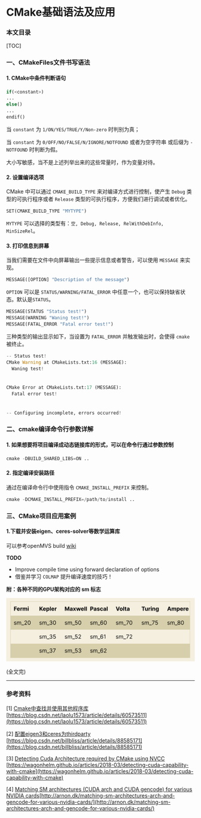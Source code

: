 # CMake基础语法及应用

### 本文目录

[TOC]

### 一、CMakeFiles文件书写语法

#### 1. CMake中条件判断语句

``` python
if(<constant>)
...
else()
...
endif()
```

当 `constant` 为 `1/ON/YES/TRUE/Y/Non-zero` 时判别为真；

当 `constant` 为 `0/OFF/NO/FALSE/N/IGNORE/NOTFOUND` 或者为空字符串 或后缀为 `-NOTFOUND` 时判断为假。

大小写敏感，当不是上述列举出来的这些常量时，作为变量对待。

#### 2. 设置编译选项

CMake 中可以通过 `CMAKE_BUILD_TYPE` 来对编译方式进行控制，使产生 `Debug` 类型的可执行程序或者 `Release` 类型的可执行程序，方便我们进行调试或者优化。

```python
SET(CMAKE_BUILD_TYPE "MYTYPE")
```

`MYTYPE` 可以选择的类型有：`空, Debug, Release, RelWithDebInfo, MinSizeRel`。

#### 3. 打印信息到屏幕

当我们需要在文件中向屏幕输出一些提示信息或者警告，可以使用 `MESSAGE` 来实现。

```python
MESSAGE([OPTION] "Description of the message")
```

`OPTION` 可以是 `STATUS/WARNING/FATAL_ERROR` 中任意一个，也可以保持缺省状态。默认是`STATUS`。

```python
MESSAGE(STATUS "Status test!")
MESSAGE(WARNING "Waning test!")
MESSAGE(FATAL_ERROR "Fatal error test!")
```

三种类型的输出显示如下，当设置为 `FATAL_ERROR` 并触发输出时，会使得 `cmake` 被终止。

```python
-- Status test!
CMake Warning at CMakeLists.txt:16 (MESSAGE):
  Waning test!


CMake Error at CMakeLists.txt:17 (MESSAGE):
  Fatal error test!


-- Configuring incomplete, errors occurred!
```

### 二、cmake编译命令行参数详解

#### 1. 如果想要将项目编译成动态链接库的形式，可以在命令行通过参数控制

```python
cmake -DBUILD_SHARED_LIBS=ON ..
```

#### 2. 指定编译安装路径

通过在编译命令行中使用指令 `CMAKE_INSTALL_PREFIX` 来控制。

```python
cmake -DCMAKE_INSTALL_PREFIX=/path/to/install ..
```

### 三、CMake项目应用案例

#### 1.下载并安装eigen、ceres-solver等数学运算库

可以参考openMVS build [wiki](https://github.com/cdcseacave/openMVS/wiki/Building)


**TODO**

- Improve compile time using forward declaration of options
- 借鉴并学习 `COLMAP` 提升编译速度的技巧！
 

**附：各种不同的GPU架构对应的 sm 标志**

![GPU_SM](https://raw.githubusercontent.com/philleer/blogs.github.io/refs/heads/master/images/20210322-cmake-01.png#pic_center)

(全文完)

---

### 参考资料

[1] [Cmake中查找并使用其他程序库](https://blog.csdn.net/laolu1573/article/details/60573511) [https://blog.csdn.net/laolu1573/article/details/60573511](https://blog.csdn.net/laolu1573/article/details/60573511)

[2] [配置eigen3和ceres为thirdparty](https://blog.csdn.net/billbliss/article/details/88585171) [https://blog.csdn.net/billbliss/article/details/88585171](https://blog.csdn.net/billbliss/article/details/88585171)

[3] [Detecting Cuda Architecture required by CMake using NVCC](https://wagonhelm.github.io/articles/2018-03/detecting-cuda-capability-with-cmake) [https://wagonhelm.github.io/articles/2018-03/detecting-cuda-capability-with-cmake](https://wagonhelm.github.io/articles/2018-03/detecting-cuda-capability-with-cmake)

[4] [Matching SM architectures (CUDA arch and CUDA gencode) for various NVIDIA cards](http://arnon.dk/matching-sm-architectures-arch-and-gencode-for-various-nvidia-cards/)[http://arnon.dk/matching-sm-architectures-arch-and-gencode-for-various-nvidia-cards/](http://arnon.dk/matching-sm-architectures-arch-and-gencode-for-various-nvidia-cards/)
